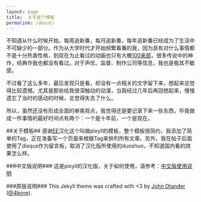 ```yaml
---
layout: page
title:  关于这个博客
permalink: /about/
---
```


不知道从什么时候开始，每周追新番，每月追新番，每年追新番已经成为了生活中不可缺少的一部分。作为从大学时代才开始频繁看番的我，因为具有对什么事情都不是十分热衷性格，到现在为止看过的动画也只有大概[100来部](http://movie.douban.com/people/planeyang/collect)，很多传说中的神作，经典作我也都没有看过。对于声优、监督、制作公司等信息，我也是极其不敏感。

不过看了这么多年，最后发现只是看，却没有一点相关的文字留下来，想起来总觉得比较遗憾。尤其是那些给我很深触动的动漫，当我经过几年后再回想起来，慢慢遗忘了当时的感动的时候，总觉得失去了什么。

所以，虽然还没有形成全面的审美观点，我觉得还是要记录下来一些东西，毕竟做成一件事情的最好时间点有两个：一个是十年前，一个是现在。


##关于模板##
感谢[EE](https://github.com/ee0703)汉化这个叫做pixyll的模板，整个模板很简约，我添加了简单的Tag，正在准备写一个页面来根据Tag来排列所有文章。另外，我在帖子后面使用了disqus作为留言板，取消了汉化版所使用的duoshuo，不知道国内看的效果怎么样。

###中文版说明###
这是pixyll的汉化版，关于如何使用，请参考：[中文版使用说明](http://pixyll.maxee.info)

###原版说明###
This Jekyll theme was crafted with <3 by [John Otander](http://johnotander.com)
([@4lpine](https://twitter.com/4lpine)).
